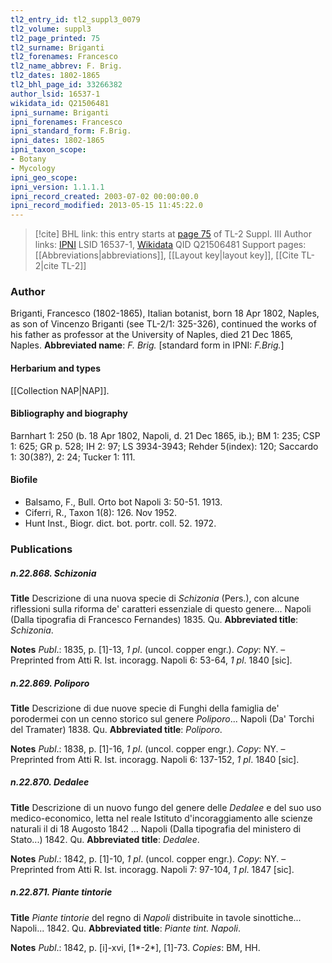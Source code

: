 ```yaml
---
tl2_entry_id: tl2_suppl3_0079
tl2_volume: suppl3
tl2_page_printed: 75
tl2_surname: Briganti
tl2_forenames: Francesco
tl2_name_abbrev: F. Brig.
tl2_dates: 1802-1865
tl2_bhl_page_id: 33266382
author_lsid: 16537-1
wikidata_id: Q21506481
ipni_surname: Briganti
ipni_forenames: Francesco
ipni_standard_form: F.Brig.
ipni_dates: 1802-1865
ipni_taxon_scope: 
- Botany
- Mycology
ipni_geo_scope: 
ipni_version: 1.1.1.1
ipni_record_created: 2003-07-02 00:00:00.0
ipni_record_modified: 2013-05-15 11:45:22.0
---
```


> [!cite] BHL link: this entry starts at [page 75](https://www.biodiversitylibrary.org/page/33266382) of TL-2 Suppl. III
> Author links: [IPNI](https://www.ipni.org/a/16537-1) LSID 16537-1, [Wikidata](https://www.wikidata.org/wiki/Q21506481) QID Q21506481
> Support pages: [[Abbreviations|abbreviations]], [[Layout key|layout key]], [[Cite TL-2|cite TL-2]]

### Author

Briganti, Francesco (1802-1865), Italian botanist, born 18 Apr 1802, Naples, as son of Vincenzo Briganti (see TL-2/1: 325-326), continued the works of his father as professor at the University of Naples, died 21 Dec 1865, Naples. 
**Abbreviated name**: *F. Brig.* \[standard form in IPNI: *F.Brig.*\]

#### Herbarium and types

[[Collection NAP|NAP]].

#### Bibliography and biography

Barnhart 1: 250 (b. 18 Apr 1802, Napoli, d. 21 Dec 1865, ib.); BM 1: 235; CSP 1: 625; GR p. 528; IH 2: 97; LS 3934-3943; Rehder 5(index): 120; Saccardo 1: 30(38?), 2: 24; Tucker 1: 111.

#### Biofile

- Balsamo, F., Bull. Orto bot Napoli 3: 50-51. 1913.
- Ciferri, R., Taxon 1(8): 126. Nov 1952.
- Hunt Inst., Biogr. dict. bot. portr. coll. 52. 1972.

### Publications

##### n.22.868. Schizonia

**Title**
Descrizione di una nuova specie di *Schizonia* (Pers.), con alcune riflessioni sulla riforma de' caratteri essenziale di questo genere... Napoli (Dalla tipografia di Francesco Fernandes) 1835. Qu.
**Abbreviated title**: *Schizonia*.

**Notes**
*Publ*.: 1835, p. \[1\]-13, *1 pl*. (uncol. copper engr.). *Copy*: NY. – Preprinted from Atti R. Ist. incoragg. Napoli 6: 53-64, *1 pl*. 1840 \[sic\].

##### n.22.869. Poliporo

**Title**
Descrizione di due nuove specie di Funghi della famiglia de' porodermei con un cenno storico sul genere *Poliporo*... Napoli (Da' Torchi del Tramater) 1838. Qu.
**Abbreviated title**: *Poliporo*.

**Notes**
*Publ*.: 1838, p. \[1\]-16, *1 pl*. (uncol. copper engr.). *Copy*: NY. – Preprinted from Atti R. Ist. incoragg. Napoli 6: 137-152, *1 pl*. 1840 \[sic\].

##### n.22.870. Dedalee

**Title**
Descrizione di un nuovo fungo del genere delle *Dedalee* e del suo uso medico-economico, letta nel reale Istituto d'incoraggiamento alle scienze naturali il di 18 Augosto 1842 ... Napoli (Dalla tipografia del ministero di Stato...) 1842. Qu.
**Abbreviated title**: *Dedalee*.

**Notes**
*Publ*.: 1842, p. \[1\]-10, *1 pl*. (uncol. copper engr.). *Copy*: NY. – Preprinted from Atti R. Ist. incoragg. Napoli 7: 97-104, *1 pl*. 1847 \[sic\].

##### n.22.871. Piante tintorie

**Title**
*Piante tintorie* del regno di *Napoli* distribuite in tavole sinottiche... Napoli... 1842. Qu.
**Abbreviated title**: *Piante tint. Napoli*.

**Notes**
*Publ*.: 1842, p. \[i\]-xvi, \[1\*-2\*\], \[1\]-73. *Copies*: BM, HH.

